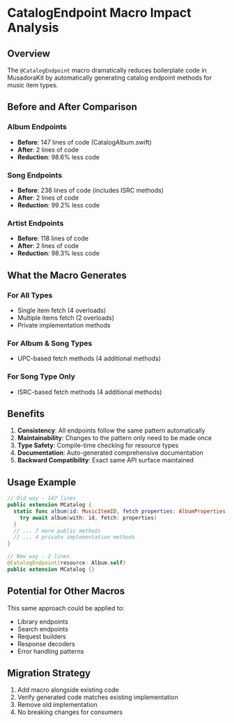 # CatalogEndpoint Macro Impact Analysis

## Overview

The `@CatalogEndpoint` macro dramatically reduces boilerplate code in MusadoraKit by automatically generating catalog endpoint methods for music item types.

## Before and After Comparison

### Album Endpoints
- **Before**: 147 lines of code (CatalogAlbum.swift)
- **After**: 2 lines of code  
- **Reduction**: 98.6% less code

### Song Endpoints  
- **Before**: 236 lines of code (includes ISRC methods)
- **After**: 2 lines of code
- **Reduction**: 99.2% less code

### Artist Endpoints
- **Before**: 118 lines of code
- **After**: 2 lines of code  
- **Reduction**: 98.3% less code

## What the Macro Generates

### For All Types
- Single item fetch (4 overloads)
- Multiple items fetch (2 overloads)
- Private implementation methods

### For Album & Song Types
- UPC-based fetch methods (4 additional methods)

### For Song Type Only  
- ISRC-based fetch methods (4 additional methods)

## Benefits

1. **Consistency**: All endpoints follow the same pattern automatically
2. **Maintainability**: Changes to the pattern only need to be made once
3. **Type Safety**: Compile-time checking for resource types
4. **Documentation**: Auto-generated comprehensive documentation
5. **Backward Compatibility**: Exact same API surface maintained

## Usage Example

```swift
// Old way - 147 lines
public extension MCatalog {
  static func album(id: MusicItemID, fetch properties: AlbumProperties) async throws -> Album {
    try await album(with: id, fetch: properties)
  }
  // ... 7 more public methods
  // ... 4 private implementation methods
}

// New way - 2 lines
@CatalogEndpoint(resource: Album.self)
public extension MCatalog {}
```

## Potential for Other Macros

This same approach could be applied to:
- Library endpoints
- Search endpoints  
- Request builders
- Response decoders
- Error handling patterns

## Migration Strategy

1. Add macro alongside existing code
2. Verify generated code matches existing implementation
3. Remove old implementation
4. No breaking changes for consumers